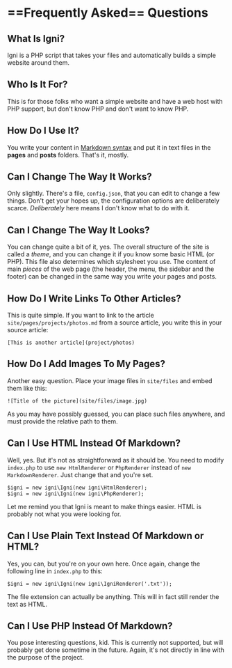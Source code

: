# ==Frequently Asked== Questions

## What Is Igni?

Igni is a PHP script that takes your files and automatically builds a simple website around them.

## Who Is It For?

This is for those folks who want a simple website and have a web host with PHP support, but don't know PHP and don't want to know PHP.

## How Do I Use It?

You write your content in [Markdown syntax](http://daringfireball.net/projects/markdown/syntax) and put it in text files in the **pages** and **posts** folders. That's it, mostly.

## Can I Change The Way It Works?

Only slightly. There's a file, `config.json`, that you can edit to change a few things. Don't get your hopes up, the configuration options are deliberately scarce. *Deliberately* here means I don't know what to do with it.

## Can I Change The Way It Looks?

You can change quite a bit of it, yes. The overall structure of the site is called a *theme*, and you can change it if you know some basic HTML (or PHP). This file also determines which stylesheet you use. The content of main *pieces* of the web page (the header, the menu, the sidebar and the footer) can be changed in the same way you write your pages and posts.

## How Do I Write Links To Other Articles?

This is quite simple. If you want to link to the article `site/pages/projects/photos.md` from a source article, you write this in your source article:

    [This is another article](project/photos)

## How Do I Add Images To My Pages?

Another easy question. Place your image files in `site/files` and embed them like this:

    ![Title of the picture](site/files/image.jpg)

As you may have possibly guessed, you can place such files anywhere, and must provide the relative path to them.

## Can I Use HTML Instead Of Markdown?

Well, yes. But it's not as straightforward as it should be. You need to modify `index.php` to use `new HtmlRenderer` or `PhpRenderer` instead of `new MarkdownRenderer`. Just change that and you're set.

    $igni = new igni\Igni(new igni\HtmlRenderer);
    $igni = new igni\Igni(new igni\PhpRenderer);

Let me remind you that Igni is meant to make things easier. HTML is probably not what you were looking for.

## Can I Use Plain Text Instead Of Markdown or HTML?

Yes, you can, but you're on your own here. Once again, change the following line in `index.php` to this:

    $igni = new igni\Igni(new igni\IgniRenderer('.txt'));

The file extension can actually be anything. This will in fact still render the text as HTML.

## Can I Use PHP Instead Of Markdown?

You pose interesting questions, kid. This is currently not supported, but will probably get done sometime in the future. Again, it's not directly in line with the purpose of the project.
